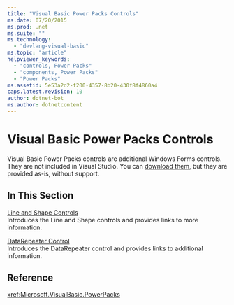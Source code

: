 ```yaml
---
title: "Visual Basic Power Packs Controls"
ms.date: 07/20/2015
ms.prod: .net
ms.suite: ""
ms.technology: 
  - "devlang-visual-basic"
ms.topic: "article"
helpviewer_keywords: 
  - "controls, Power Packs"
  - "components, Power Packs"
  - "Power Packs"
ms.assetid: 5e53a2d2-f200-4357-8b20-430f8f4860a4
caps.latest.revision: 10
author: dotnet-bot
ms.author: dotnetcontent
---
```

# Visual Basic Power Packs Controls
Visual Basic Power Packs controls are additional Windows Forms controls. They are not included in Visual Studio.  You can [download them](http://go.microsoft.com/fwlink/?LinkId=321343), but they are provided as-is, without support.  
  
## In This Section  
 [Line and Shape Controls](../../../visual-basic/developing-apps/windows-forms/line-and-shape-controls-visual-studio.md)  
 Introduces the Line and Shape controls and provides links to more information.  
  
 [DataRepeater Control](../../../visual-basic/developing-apps/windows-forms/datarepeater-control-visual-studio.md)  
 Introduces the DataRepeater control and provides links to additional information.  
  
## Reference  
 <xref:Microsoft.VisualBasic.PowerPacks>
